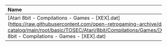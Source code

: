 |Name|Size|
|:---|---:|
|[Atari 8bit - Compilations - Games - [XEX].dat](https://raw.githubusercontent.com/open-retrogaming-archive/dat-catalog/main/root/basic/TOSEC/Atari/8bit/Compilations/Games/[XEX]/Atari 8bit - Compilations - Games - [XEX].dat)|1887|
